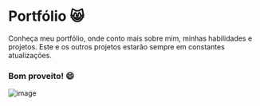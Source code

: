 # Portfólio :smile_cat:
Conheça meu portfólio, onde conto mais sobre mim, minhas habilidades e projetos.
Este e os outros projetos estarão sempre em constantes atualizações.
### Bom proveito! :smile:
![image](https://initiate.alphacoders.com/images/641/cropped-1440-900-641968.jpg?6822)
